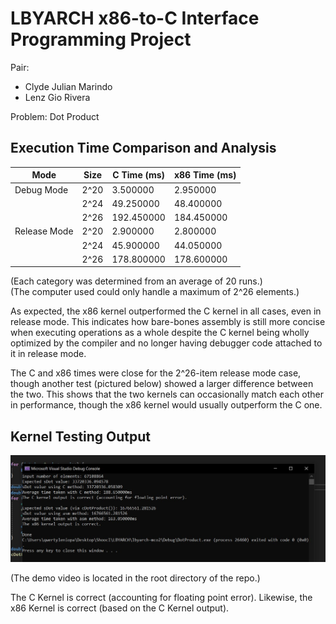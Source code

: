 # LBYARCH x86-to-C Interface Programming Project

Pair:
- Clyde Julian Marindo
- Lenz Gio Rivera

Problem: Dot Product

## Execution Time Comparison and Analysis

| Mode         | Size  | C Time (ms) | x86 Time (ms) |
|--------------|-------|-------------|---------------|
| Debug Mode   | 2^20  | 3.500000    | 2.950000      |
|              | 2^24  | 49.250000   | 48.400000     |
|              | 2^26  | 192.450000  | 184.450000    |
| Release Mode | 2^20  | 2.900000    | 2.800000      |
|              | 2^24  | 45.900000   | 44.050000     |
|              | 2^26  | 178.800000  | 178.600000    |

(Each category was determined from an average of 20 runs.)<br/>
(The computer used could only handle a maximum of 2^26 elements.)

As expected, the x86 kernel outperformed the C kernel in all cases, even in release mode. This indicates how bare-bones assembly is still more concise when executing operations as a whole despite the C kernel being wholly optimized by the compiler and no longer having debugger code attached to it in release mode. 

The C and x86 times were close for the 2^26-item release mode case, though another test (pictured below) showed a larger difference between the two. This shows that the two kernels can occasionally match each other in performance, though the x86 kernel would usually outperform the C one. 

## Kernel Testing Output

![output.jpg](Images/output.jpg)

(The demo video is located in the root directory of the repo.)

The C Kernel is correct (accounting for floating point error). Likewise, the x86 Kernel is correct (based on the C Kernel output).
